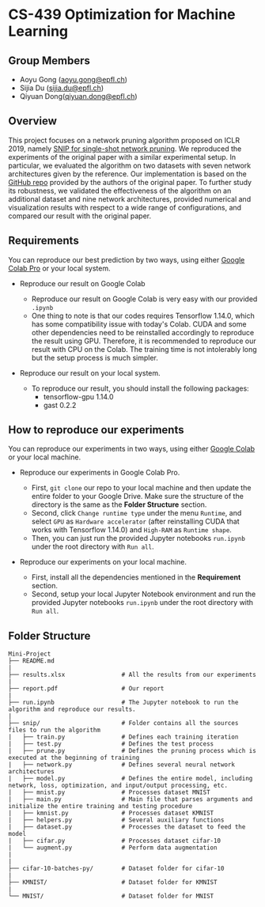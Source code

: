 # CS-439 Optimization for Machine Learning



## Group Members

- Aoyu Gong (aoyu.gong@epfl.ch)
- Sijia Du (sijia.du@epfl.ch)
- Qiyuan Dong(qiyuan.dong@epfl.ch)



## Overview

This project focuses on a network pruning algorithm proposed on ICLR 2019, namely [SNIP for single-shot network pruning](https://arxiv.org/abs/1810.02340). We reproduced the experiments of the original paper with a similar experimental setup. In particular, we evaluated the algorithm on two datasets with seven network architectures given by the reference. Our implementation is based on the [GitHub repo](https://github.com/namhoonlee/snip-public) provided by the authors of the original paper. To further study its robustness, we validated the effectiveness of the algorithm on an additional dataset and nine network architectures, provided numerical and visualization results with respect to a wide range of configurations, and compared our result with the original paper.



## Requirements
You can reproduce our best prediction by two ways, using either [Google Colab Pro](https://colab.research.google.com/signup) or your local system.

- Reproduce our result on Google Colab
  - Reproduce our result on Google Colab is very easy with our provided `.ipynb`

  <!-- - Google Colab Pro provides NVIDIA Tesla P100 with 25.46GB RAM. -->

  - One thing to note is that our codes requires Tensorflow 1.14.0, which has some compatibility issue with today's Colab. CUDA and some other dependencies need to be reinstalled accordingly to reproduce the result using GPU. Therefore, it is recommended to reproduce our result with CPU on the Colab. The training time is not intolerably long but the setup process is much simpler.

- Reproduce our result on your local system.
  - To reproduce our result, you should install the following packages:
    - tensorflow-gpu 1.14.0
    - gast 0.2.2


## How to reproduce our experiments

You can reproduce our experiments in two ways, using either [Google Colab](https://colab.research.google.com/signup) or your local machine.

- Reproduce our experiments in Google Colab Pro.
  - First, `git clone` our repo to your local machine and then update the entire folder to your Google Drive. Make sure the structure of the directory is the same as the **Folder Structure** section.
  - Second, click `Change runtime type` under the menu `Runtime`, and select `GPU` as `Hardware accelerator` (after reinstalling CUDA that works with Tensorflow 1.14.0) and `High-RAM` as `Runtime shape`.
  - Then, you can just run the provided Jupyter notebooks `run.ipynb` under the root directory with `Run all`.

- Reproduce our experiments on your local machine.
  - First, install all the dependencies mentioned in the **Requirement** section.
  - Second, setup your local Jupyter Notebook environment and run the provided Jupyter notebooks `run.ipynb` under the root directory with `Run all`.


## Folder Structure

```
Mini-Project
├── README.md
|
├── results.xlsx                # All the results from our experiments
|
├── report.pdf                  # Our report
|
├── run.ipynb                   # The Jupyter notebook to run the algorithm and reproduce our results.
|
├── snip/                       # Folder contains all the sources files to run the algorithm
|   ├── train.py                # Defines each training iteration
|   ├── test.py                 # Defines the test process
|   ├── prune.py                # Defines the pruning process which is executed at the beginning of training
|   ├── network.py              # Defines several neural network architectures
|   ├── model.py                # Defines the entire model, including network, loss, optimization, and input/output processing, etc.
|   ├── mnist.py                # Processes dataset MNIST
|   ├── main.py                 # Main file that parses arguments and initialize the entire training and testing procedure
|   ├── kmnist.py               # Processes dataset KMNIST
|   ├── helpers.py              # Several auxiliary functions
|   ├── dataset.py              # Processes the dataset to feed the model
|   ├── cifar.py                # Processes dataset cifar-10
|   └── augment.py              # Perform data augmentation
|
|
├── cifar-10-batches-py/        # Dataset folder for cifar-10
|
├── KMNIST/                     # Dataset folder for KMNIST
|
└── MNIST/                      # Dataset folder for MNIST
